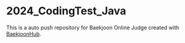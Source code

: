 # 2024_CodingTest_Java
This is a auto push repository for Baekjoon Online Judge created with [BaekjoonHub](https://github.com/BaekjoonHub/BaekjoonHub).
